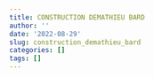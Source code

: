 ```yaml
---
title: CONSTRUCTION DEMATHIEU BARD
author: ''
date: '2022-08-29'
slug: construction_demathieu_bard
categories: []
tags: []
---
```

